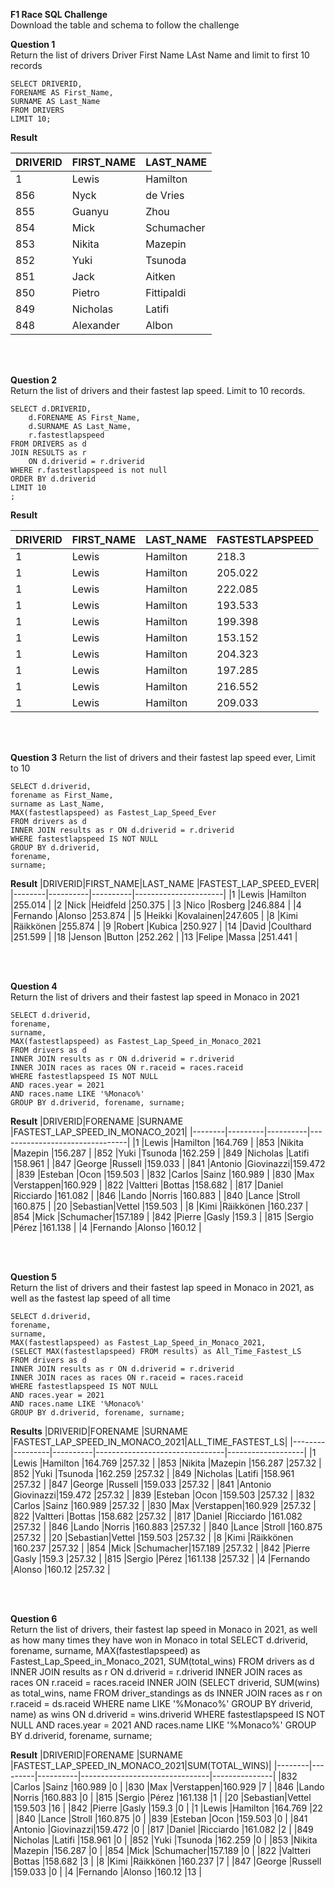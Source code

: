 **F1 Race SQL Challenge**  
Download the table and schema to follow the challenge

**Question 1**  
Return the list of drivers Driver First Name LAst Name and limit to first 10 records

	SELECT DRIVERID,
	FORENAME AS First_Name,
	SURNAME AS Last_Name
	FROM DRIVERS
	LIMIT 10;
  
  **Result**
  
|DRIVERID|FIRST_NAME|LAST_NAME |
|--------|----------|----------|
|1       |Lewis     |Hamilton  |
|856     |Nyck      |de Vries  |
|855     |Guanyu    |Zhou      |
|854     |Mick      |Schumacher|
|853     |Nikita    |Mazepin   |
|852     |Yuki      |Tsunoda   |
|851     |Jack      |Aitken    |
|850     |Pietro    |Fittipaldi|
|849     |Nicholas  |Latifi    |
|848     |Alexander |Albon     |

<br>
<br>
    
**Question 2**  
Return the list of drivers and their fastest lap speed. Limit to 10 records.

	SELECT d.DRIVERID,
	    d.FORENAME AS First_Name,
	    d.SURNAME AS Last_Name,
	    r.fastestlapspeed
	FROM DRIVERS as d
	JOIN RESULTS as r
	    ON d.driverid = r.driverid
	WHERE r.fastestlapspeed is not null 
	ORDER BY d.driverid
	LIMIT 10
	;

 **Result**

|DRIVERID|FIRST_NAME|LAST_NAME |FASTESTLAPSPEED|
|--------|----------|----------|---------------|
|1       |Lewis     |Hamilton  |218.3          |
|1       |Lewis     |Hamilton  |205.022        |
|1       |Lewis     |Hamilton  |222.085        |
|1       |Lewis     |Hamilton  |193.533        |
|1       |Lewis     |Hamilton  |199.398        |
|1       |Lewis     |Hamilton  |153.152        |
|1       |Lewis     |Hamilton  |204.323        |
|1       |Lewis     |Hamilton  |197.285        |
|1       |Lewis     |Hamilton  |216.552        |
|1       |Lewis     |Hamilton  |209.033        |

<br>
<br>

**Question 3**
Return the list of drivers and their fastest lap speed ever, Limit to 10

	SELECT d.driverid,
	forename as First_Name,
	surname as Last_Name,
	MAX(fastestlapspeed) as Fastest_Lap_Speed_Ever 
	FROM drivers as d
	INNER JOIN results as r ON d.driverid = r.driverid
	WHERE fastestlapspeed IS NOT NULL
	GROUP BY d.driverid,
	forename,
	surname;

**Result**
|DRIVERID|FIRST_NAME|LAST_NAME |FASTEST_LAP_SPEED_EVER|
|--------|----------|----------|----------------------|
|1       |Lewis     |Hamilton  |255.014               |
|2       |Nick      |Heidfeld  |250.375               |
|3       |Nico      |Rosberg   |246.884               |
|4       |Fernando  |Alonso    |253.874               |
|5       |Heikki    |Kovalainen|247.605               |
|8       |Kimi      |Räikkönen |255.874               |
|9       |Robert    |Kubica    |250.927               |
|14      |David     |Coulthard |251.599               |
|18      |Jenson    |Button    |252.262               |
|13      |Felipe    |Massa     |251.441               |

<br>
<br>

**Question 4**  
Return the list of drivers and their fastest lap speed in Monaco in 2021

	SELECT d.driverid, 
	forename, 
	surname, 
	MAX(fastestlapspeed) as Fastest_Lap_Speed_in_Monaco_2021 
	FROM drivers as d
	INNER JOIN results as r ON d.driverid = r.driverid
	INNER JOIN races as races ON r.raceid = races.raceid
	WHERE fastestlapspeed IS NOT NULL
	AND races.year = 2021
	AND races.name LIKE '%Monaco%'
	GROUP BY d.driverid, forename, surname;

 **Result**
 |DRIVERID|FORENAME |SURNAME   |FASTEST_LAP_SPEED_IN_MONACO_2021|
|--------|---------|----------|--------------------------------|
|1       |Lewis    |Hamilton  |164.769                         |
|853     |Nikita   |Mazepin   |156.287                         |
|852     |Yuki     |Tsunoda   |162.259                         |
|849     |Nicholas |Latifi    |158.961                         |
|847     |George   |Russell   |159.033                         |
|841     |Antonio  |Giovinazzi|159.472                         |
|839     |Esteban  |Ocon      |159.503                         |
|832     |Carlos   |Sainz     |160.989                         |
|830     |Max      |Verstappen|160.929                         |
|822     |Valtteri |Bottas    |158.682                         |
|817     |Daniel   |Ricciardo |161.082                         |
|846     |Lando    |Norris    |160.883                         |
|840     |Lance    |Stroll    |160.875                         |
|20      |Sebastian|Vettel    |159.503                         |
|8       |Kimi     |Räikkönen |160.237                         |
|854     |Mick     |Schumacher|157.189                         |
|842     |Pierre   |Gasly     |159.3                           |
|815     |Sergio   |Pérez     |161.138                         |
|4       |Fernando |Alonso    |160.12                          |

<br>
<br>

**Question 5**  
Return the list of drivers and their fastest lap speed in Monaco in 2021, as well as the fastest lap speed of all time

	SELECT d.driverid, 
	forename, 
	surname, 
	MAX(fastestlapspeed) as Fastest_Lap_Speed_in_Monaco_2021,
	(SELECT MAX(fastestlapspeed) FROM results) as All_Time_Fastest_LS
	FROM drivers as d
	INNER JOIN results as r ON d.driverid = r.driverid
	INNER JOIN races as races ON r.raceid = races.raceid
	WHERE fastestlapspeed IS NOT NULL
	AND races.year = 2021
	AND races.name LIKE '%Monaco%'
	GROUP BY d.driverid, forename, surname;

 **Results**
 |DRIVERID|FORENAME |SURNAME   |FASTEST_LAP_SPEED_IN_MONACO_2021|ALL_TIME_FASTEST_LS|
|--------|---------|----------|--------------------------------|-------------------|
|1       |Lewis    |Hamilton  |164.769                         |257.32             |
|853     |Nikita   |Mazepin   |156.287                         |257.32             |
|852     |Yuki     |Tsunoda   |162.259                         |257.32             |
|849     |Nicholas |Latifi    |158.961                         |257.32             |
|847     |George   |Russell   |159.033                         |257.32             |
|841     |Antonio  |Giovinazzi|159.472                         |257.32             |
|839     |Esteban  |Ocon      |159.503                         |257.32             |
|832     |Carlos   |Sainz     |160.989                         |257.32             |
|830     |Max      |Verstappen|160.929                         |257.32             |
|822     |Valtteri |Bottas    |158.682                         |257.32             |
|817     |Daniel   |Ricciardo |161.082                         |257.32             |
|846     |Lando    |Norris    |160.883                         |257.32             |
|840     |Lance    |Stroll    |160.875                         |257.32             |
|20      |Sebastian|Vettel    |159.503                         |257.32             |
|8       |Kimi     |Räikkönen |160.237                         |257.32             |
|854     |Mick     |Schumacher|157.189                         |257.32             |
|842     |Pierre   |Gasly     |159.3                           |257.32             |
|815     |Sergio   |Pérez     |161.138                         |257.32             |
|4       |Fernando |Alonso    |160.12                          |257.32             |

<br>
<br>

**Question 6**  
Return the list of drivers, their fastest lap speed in Monaco in 2021, as well as how many times they have won in Monaco in total
	SELECT d.driverid, 
	forename, 
	surname, 
	MAX(fastestlapspeed) as Fastest_Lap_Speed_in_Monaco_2021,
	SUM(total_wins)
	FROM drivers as d
	INNER JOIN results as r ON d.driverid = r.driverid
	INNER JOIN races as races ON r.raceid = races.raceid
	INNER JOIN (SELECT driverid, SUM(wins) as total_wins, name
				FROM driver_standings as ds
				INNER JOIN races as r on r.raceid = ds.raceid
				WHERE name LIKE '%Monaco%'
	GROUP BY driverid, name) as wins ON d.driverid = wins.driverid
	WHERE fastestlapspeed IS NOT NULL
	AND races.year = 2021
	AND races.name LIKE '%Monaco%'
	GROUP BY d.driverid, forename, surname;

 **Result**
 |DRIVERID|FORENAME |SURNAME   |FASTEST_LAP_SPEED_IN_MONACO_2021|SUM(TOTAL_WINS)|
|--------|---------|----------|--------------------------------|---------------|
|832     |Carlos   |Sainz     |160.989                         |0              |
|830     |Max      |Verstappen|160.929                         |7              |
|846     |Lando    |Norris    |160.883                         |0              |
|815     |Sergio   |Pérez     |161.138                         |1              |
|20      |Sebastian|Vettel    |159.503                         |16             |
|842     |Pierre   |Gasly     |159.3                           |0              |
|1       |Lewis    |Hamilton  |164.769                         |22             |
|840     |Lance    |Stroll    |160.875                         |0              |
|839     |Esteban  |Ocon      |159.503                         |0              |
|841     |Antonio  |Giovinazzi|159.472                         |0              |
|817     |Daniel   |Ricciardo |161.082                         |2              |
|849     |Nicholas |Latifi    |158.961                         |0              |
|852     |Yuki     |Tsunoda   |162.259                         |0              |
|853     |Nikita   |Mazepin   |156.287                         |0              |
|854     |Mick     |Schumacher|157.189                         |0              |
|822     |Valtteri |Bottas    |158.682                         |3              |
|8       |Kimi     |Räikkönen |160.237                         |7              |
|847     |George   |Russell   |159.033                         |0              |
|4       |Fernando |Alonso    |160.12                          |13             |

<br>
<br>




	


